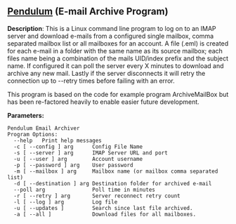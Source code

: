 ## [Pendulum](https://github.com/clockworkengineer/Pendulum/blob/master/Pendulum.cpp) (E-mail Archive Program) ##

**Description**: This is a Linux command line program to log on to an IMAP server and download e-mails from a configured single mailbox, comma separated mailbox list or all mailboxes for an account. A file (.eml) is created for each e-mail in a folder with the same name as its source mailbox;  each files name being a combination of the mails UID/index prefix and the subject name. If configured it can poll the server every X minutes to download and archive any new mail. Lastly if the server disconnects it will retry the connection up to --retry times before failing with an error. 

This program is based on the code for example program ArchiveMailBox but has been re-factored heavily to enable easier future development.

**Parameters:**

    Pendulum Email Archiver
    Program Options:
      --help   Print help messages
      -c [ --config ] arg  	   Config File Name
      -s [ --server ] arg	   IMAP Server URL and port
      -u [ --user ] arg        Account username
      -p [ --password ] arg	   User password
      -m [ --mailbox ] arg 	   Mailbox name (or mailbox comma separated list)
      -d [ --destination ] arg Destination folder for archived e-mail
      --poll arg               Poll time in minutes
      -r [ --retry ] arg       Server reconnect retry count
      -l [ --log ] arg         Log file
      -u [ --updates ]         Search since last file archived.
      -a [ --all ]             Download files for all mailboxes.